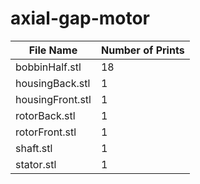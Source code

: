 # axial-gap-motor

| File Name | Number of Prints |
| --------------- | ------------------- |
| bobbinHalf.stl | 18 |
| housingBack.stl | 1 |
| housingFront.stl | 1 |
| rotorBack.stl | 1 |
| rotorFront.stl | 1 |
| shaft.stl | 1 |
| stator.stl | 1 |
